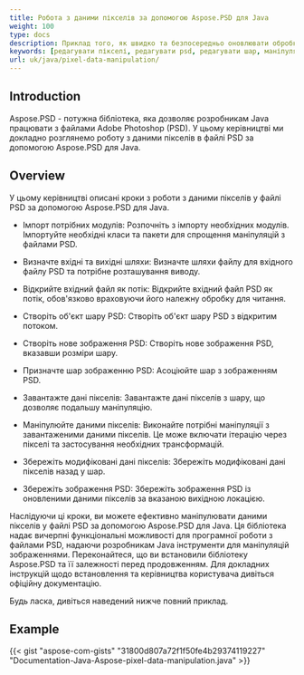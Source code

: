 ```yaml
---
title: Робота з даними пікселів за допомогою Aspose.PSD для Java
weight: 100
type: docs
description: Приклад того, як швидко та безпосередньо оновлювати обробку даних пікселів за допомогою PSD Java API
keywords: [редагувати пікселі, редагувати psd, редагувати шар, маніпуляція сирими даними, редагувати psd дані, psd api, java, зразок коду]
url: uk/java/pixel-data-manipulation/
---
```


## **Introduction**
Aspose.PSD - потужна бібліотека, яка дозволяє розробникам Java працювати з файлами Adobe Photoshop (PSD). У цьому керівництві ми докладно розглянемо роботу з даними пікселів в файлі PSD за допомогою Aspose.PSD для Java.

## **Overview**
У цьому керівництві описані кроки з роботи з даними пікселів у файлі PSD за допомогою Aspose.PSD для Java.

- Імпорт потрібних модулів: Розпочніть з імпорту необхідних модулів. Імпортуйте необхідні класи та пакети для спрощення маніпуляцій з файлами PSD.

- Визначте вхідні та вихідні шляхи: Визначте шляхи файлу для вхідного файлу PSD та потрібне розташування виводу.

- Відкрийте вхідний файл як потік: Відкрийте вхідний файл PSD як потік, обов'язково враховуючи його належну обробку для читання.

- Створіть об'єкт шару PSD: Створіть об'єкт шару PSD з відкритим потоком.

- Створіть нове зображення PSD: Створіть нове зображення PSD, вказавши розміри шару.

- Призначте шар зображенню PSD: Асоціюйте шар з зображенням PSD.

- Завантажте дані пікселів: Завантажте дані пікселів з шару, що дозволяє подальшу маніпуляцію.

- Маніпулюйте даними пікселів: Виконайте потрібні маніпуляції з завантаженими даними пікселів. Це може включати ітерацію через пікселі та застосування необхідних трансформацій.

- Збережіть модифіковані дані пікселів: Збережіть модифіковані дані пікселів назад у шар.

- Збережіть зображення PSD: Збережіть зображення PSD із оновленими даними пікселів за вказаною вихідною локацією.

Наслідуючи ці кроки, ви можете ефективно маніпулювати даними пікселів у файлі PSD за допомогою Aspose.PSD для Java. Ця бібліотека надає вичерпні функціональні можливості для програмної роботи з файлами PSD, надаючи розробникам Java інструменти для маніпуляцій зображеннями.
Переконайтеся, що ви встановили бібліотеку Aspose.PSD та її залежності перед продовженням. Для докладних інструкцій щодо встановлення та керівництва користувача дивіться офіційну документацію.

Будь ласка, дивіться наведений нижче повний приклад.

## **Example**
{{< gist "aspose-com-gists" "31800d807a72f1f50fe4b29374119227" "Documentation-Java-Aspose-pixel-data-manipulation.java" >}}
